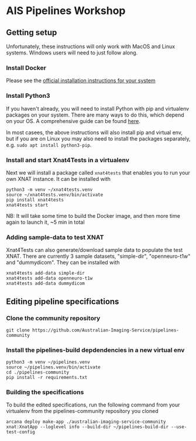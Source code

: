 # AIS Pipelines Workshop

## Getting setup

Unfortunately, these instructions will only work with MacOS and Linux systems. Windows
users will need to just follow along.

### Install Docker 

Please see the [official installation instructions for your system](https://docs.docker.com/get-docker/)

### Install Python3

If you haven't already, you will need to install Python with pip and virtualenv packages
on your system. There are many
ways to do this, which depend on your OS. A comprehensive guide can be found
[here](https://realpython.com/installing-python/).

In most casees, the above instructions will also install pip and virtual env, but if you
are on Linux you may also need to install the packages separately, e.g. `sudo apt install python3-pip`.


### Install and start Xnat4Tests in a virtualenv

Next we will install a package called `xnat4tests` that enables you to run your own
XNAT instance. It can be installed with

```
python3 -m venv ~/xnat4tests.venv
source ~/xnat4tests.venv/bin/activate
pip install xnat4tests
xnat4tests start
```

NB: It will take some time to build the Docker image, and then more time again to launch it, ~5 min in total

### Adding sample-data to test XNAT

Xnat4Tests can also generate/download sample data to populate the test XNAT. There are currently 3 sample datasets, "simple-dir", "openneuro-t1w" and "dummydicom". They can be installed with

```
xnat4tests add-data simple-dir
xnat4tests add-data openneuro-t1w
xnat4tests add-data dummydicom
```


## Editing pipeline specifications

### Clone the community repository

```
git clone https://github.com/Australian-Imaging-Service/pipelines-community
```

### Install the pipelines-build depdendencies in a new virtual env

```
python3 -m venv ~/pipelines.venv
source ~/pipelines.venv/bin/activate
cd ./pipelines-community
pip install -r requirements.txt
```


### Building the specifications

To build the edited specifications, run the following command from your virtualenv from
the pipelines-community repository you cloned

```
arcana deploy make-app ./australian-imaging-service-community xnat:XnatApp --loglevel info --build-dir ~/pipelines-build-dir --use-test-config
```
